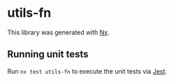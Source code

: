 # utils-fn

This library was generated with [Nx](https://nx.dev).

## Running unit tests

Run `nx test utils-fn` to execute the unit tests via [Jest](https://jestjs.io).
